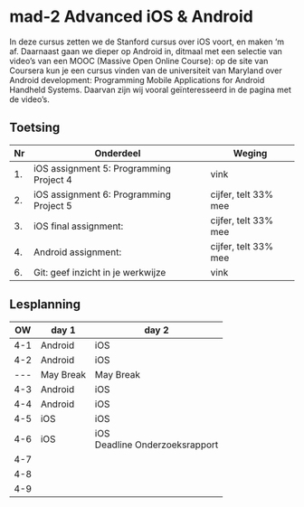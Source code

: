 # mad-2 Advanced iOS & Android

In deze cursus zetten we de Stanford cursus over iOS voort, en maken ‘m af. Daarnaast gaan we dieper op Android in, ditmaal met een selectie van video’s van een MOOC (Massive Open Online Course): op de site van Coursera kun je een cursus vinden van de universiteit van Maryland over Android development: Programming Mobile Applications for Android Handheld Systems. Daarvan zijn wij vooral geïnteresseerd in de pagina met de video’s. 

## Toetsing

Nr | Onderdeel | Weging
---| --- | ---
1. | iOS assignment 5: Programming Project 4 | vink
2. | iOS assignment 6: Programming Project 5   | cijfer, telt 33% mee
3. | iOS final assignment: | cijfer, telt 33% mee
4. | Android assignment:  | cijfer, telt 33% mee
6. | Git: geef inzicht in je werkwijze | vink

## Lesplanning 
OW | day 1 | day 2
-----|------|------
4-1 | Android  | iOS 
4-2 | Android | iOS
--- | May Break | May Break
4-3 | Android | iOS 
4-4 | Android | iOS
4-5 | iOS | iOS
4-6 | iOS | iOS <br> Deadline Onderzoeksrapport
4-7 |  | 
4-8 |  | 
4-9 | 
